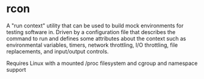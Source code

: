 # rcon
A "run context" utility that can be used to build mock environments for testing software in. Driven
by a configuration file that describes the command to run and defines some attributes about the
context such as environmental variables, timers, network throttling, I/O throttling, file
replacements, and input/output controls.

Requires Linux with a mounted /proc filesystem and cgroup and namespace support
